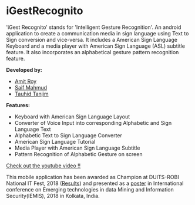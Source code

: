# iGestRecognito
'iGest Recognito' stands for 'Intelligent Gesture Recognition'. An android application to create a communication media in sign language using Text to Sign conversion and vice-versa. It includes a American Sign Language Keyboard and a media player with American Sign Language (ASL) subtitle feature. It also incorporates an alphabetical gesture pattern recognition feature.


**Developed by:**
- [Amit Roy](https://amitroy7781.github.io)
- [Saif Mahmud](https://saif-mahmud.github.io)
- [Tauhid Tanjim](https://github.com/Tanjim13)

**Features:**
- Keyboard with American Sign Language Layout
- Converter of Voice Input into corresponding Alphabetic and Sign Language Text
- Alphabetic Text to Sign Language Converter
- American Sign Language Tutorial
- Media Player with American Sign Language Subtitle
- Pattern Recognition of Alphabetic Gesture on screen

[Check out the youtube video !!](https://youtu.be/Xizm56YwncY)


This mobile application has been awarded as Champion at DUITS-ROBI National IT Fest, 2018 ([Results](https://www.facebook.com/events/246565332872634/?post_id=254072218788612&view=permalink)) and presented as a [poster](https://drive.google.com/file/d/1GZoKBmeiM-RHmjT7Iy-YgQ1SJGbBkPn4/view?usp=sharing) in International conference on Emerging technologies in data Mining and Information Security(IEMIS), 2018 in Kolkata, India.
